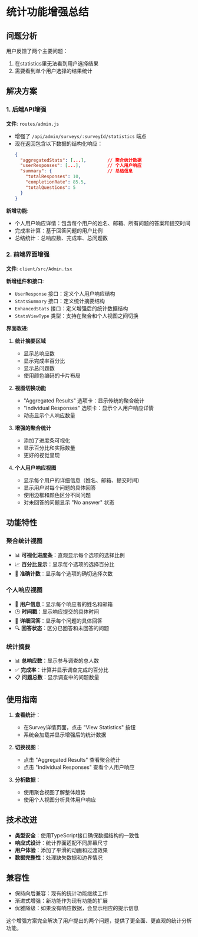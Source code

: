 # 统计功能增强总结

## 问题分析

用户反馈了两个主要问题：
1. 在statistics里无法看到用户选择结果
2. 需要看到单个用户选择的结果统计

## 解决方案

### 1. 后端API增强

**文件**: `routes/admin.js`
- 增强了 `/api/admin/surveys/:surveyId/statistics` 端点
- 现在返回包含以下数据的结构化响应：
  ```json
  {
    "aggregatedStats": [...],        // 聚合统计数据
    "userResponses": [...],          // 个人用户响应
    "summary": {                     // 总结信息
      "totalResponses": 10,
      "completionRate": 85.5,
      "totalQuestions": 5
    }
  }
  ```

**新增功能**:
- 个人用户响应详情：包含每个用户的姓名、邮箱、所有问题的答案和提交时间
- 完成率计算：基于回答问题的用户比例
- 总结统计：总响应数、完成率、总问题数

### 2. 前端界面增强

**文件**: `client/src/Admin.tsx`

**新增组件和接口**:
- `UserResponse` 接口：定义个人用户响应结构
- `StatsSummary` 接口：定义统计摘要结构
- `EnhancedStats` 接口：定义增强后的统计数据结构
- `StatsViewType` 类型：支持在聚合和个人视图之间切换

**界面改进**:

1. **统计摘要区域**
   - 显示总响应数
   - 显示完成率百分比
   - 显示总问题数
   - 使用颜色编码的卡片布局

2. **视图切换功能**
   - "Aggregated Results" 选项卡：显示传统的聚合统计
   - "Individual Responses" 选项卡：显示个人用户响应详情
   - 动态显示个人响应数量

3. **增强的聚合统计**
   - 添加了进度条可视化
   - 显示百分比和实际数量
   - 更好的视觉呈现

4. **个人用户响应视图**
   - 显示每个用户的详细信息（姓名、邮箱、提交时间）
   - 显示用户对每个问题的具体回答
   - 使用边框和颜色区分不同问题
   - 对未回答的问题显示 "No answer" 状态

## 功能特性

### 聚合统计视图
- 📊 **可视化进度条**：直观显示每个选项的选择比例
- 📈 **百分比显示**：显示每个选项的选择百分比
- 🎯 **准确计数**：显示每个选项的确切选择次数

### 个人响应视图
- 👤 **用户信息**：显示每个响应者的姓名和邮箱
- 🕒 **时间戳**：显示响应提交的具体时间
- 📝 **详细回答**：显示每个问题的具体回答
- 🔍 **回答状态**：区分已回答和未回答的问题

### 统计摘要
- 📊 **总响应数**：显示参与调查的总人数
- ✅ **完成率**：计算并显示调查完成的百分比
- 📋 **问题总数**：显示调查中的问题数量

## 使用指南

1. **查看统计**：
   - 在Survey详情页面，点击 "View Statistics" 按钮
   - 系统会加载并显示增强后的统计数据

2. **切换视图**：
   - 点击 "Aggregated Results" 查看聚合统计
   - 点击 "Individual Responses" 查看个人用户响应

3. **分析数据**：
   - 使用聚合视图了解整体趋势
   - 使用个人视图分析具体用户响应

## 技术改进

- **类型安全**：使用TypeScript接口确保数据结构的一致性
- **响应式设计**：统计界面适配不同屏幕尺寸
- **用户体验**：添加了平滑的动画和过渡效果
- **数据完整性**：处理缺失数据和边界情况

## 兼容性

- 保持向后兼容：现有的统计功能继续工作
- 渐进式增强：新功能作为现有功能的扩展
- 优雅降级：如果没有响应数据，会显示相应的提示信息

这个增强方案完全解决了用户提出的两个问题，提供了更全面、更直观的统计分析功能。